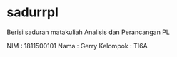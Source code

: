 # sadurrpl
Berisi saduran matakuliah Analisis dan Perancangan PL

NIM : 1811500101 
Nama : Gerry
Kelompok : TI6A
